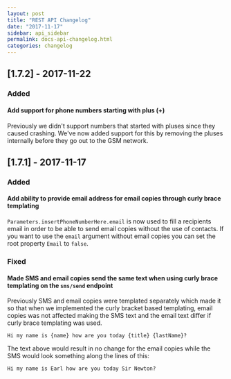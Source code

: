 ```yaml
---
layout: post
title: "REST API Changelog"
date: "2017-11-17"
sidebar: api_sidebar
permalink: docs-api-changelog.html
categories: changelog
---
```


## [1.7.2] - 2017-11-22

### Added

#### Add support for phone numbers starting with plus (+)
Previously we didn't support numbers that started with pluses since they caused crashing. We've now added support for this by removing the pluses internally before they go out to the GSM network.

## [1.7.1] - 2017-11-17

### Added

#### Add ability to provide email address for email copies through curly brace templating

`Parameters.insertPhoneNumberHere.email` is now used to fill a recipients email in order to be able to send email copies without the use of contacts. If you want to use the `email` argument without email copies you can set the root property `Email` to `false`.

### Fixed

#### Made SMS and email copies send the same text when using curly brace templating on the `sms/send` endpoint

Previously SMS and email copies were templated separately which made it so that when we implemented the curly bracket based templating, email copies was not affected making the SMS text and the email text differ if curly brace templating was used.

``` plain
Hi my name is {name} how are you today {title} {lastName}?
```

The text above would result in no change for the email copies while the SMS would look something along the lines of this:

``` plain
Hi my name is Earl how are you today Sir Newton?
```